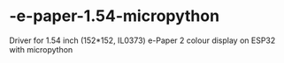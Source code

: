 # -e-paper-1.54-micropython
Driver for 1.54 inch (152*152, IL0373) e-Paper 2 colour display on ESP32 with micropython
